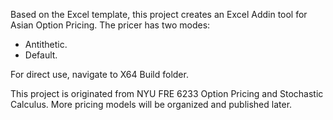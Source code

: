Based on the Excel template, this project creates an Excel Addin tool for Asian Option Pricing. The pricer has two modes:

- Antithetic. 
- Default.

For direct use, navigate to X64 Build folder. 

This project is originated from NYU FRE 6233 Option Pricing and Stochastic Calculus. More pricing models will be organized and published later. 
